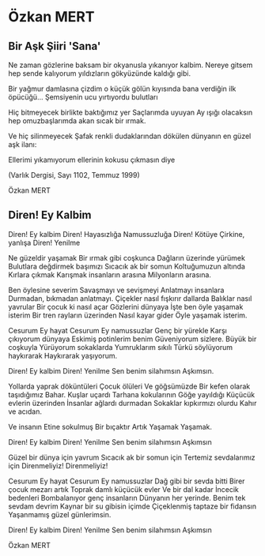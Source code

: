 # Özkan MERT

## Bir Aşk Şiiri 'Sana'

Ne zaman gözlerine baksam
bir okyanusla yıkanıyor kalbim.
Nereye gitsem hep sende kalıyorum
yıldızların gökyüzünde kaldığı gibi.

Bir yağmur damlasına çizdim
o küçük gölün kıyısında bana verdiğin ilk öpücüğü...
Şemsiyenin ucu yırtıyordu bulutları

Hiç bitmeyecek birlikte baktığımız yer
Saçlarımda uyuyan Ay ışığı olacaksın hep
omuzbaşlarımda akan sıcak bir ırmak.

Ve hiç silinmeyecek
Şafak renkli dudaklarından dökülen
dünyanın en güzel aşk ilanı:

Ellerimi yıkamıyorum
ellerinin kokusu çıkmasın diye

(Varlık Dergisi, Sayı 1102, Temmuz 1999)

Özkan MERT

## Diren! Ey Kalbim

Diren! Ey kalbim
Diren! Hayasızlığa
	Namussuzluğa
Diren! Kötüye
	Çirkine, yanlışa
Diren! Yenilme

Ne güzeldir yaşamak
Bir ırmak gibi coşkunca
Dağların üzerinde yürümek
Bulutlara değdirmek başımızı
Sıcacık ak bir somun
	Koltuğumuzun altında
Kırlara çıkmak
Karışmak insanların arasına
	Milyonların arasına.

Ben öylesine severim
Savaşmayı ve sevişmeyi
Anlatmayı insanlara
Durmadan, bıkmadan anlatmayı.
	Çiçekler nasıl fışkırır dallarda
	Balıklar nasıl yavrular
	Bir çocuk ki nasıl açar
	Gözlerini dünyaya
İşte ben öyle yaşamak isterim
	Bir tren rayların üzerinden
	Nasıl kayar gider
Öyle yaşamak isterim.

	
Cesurum Ey hayat
Cesurum Ey namussuzlar
Genç bir yürekle
Karşı çıkıyorum dünyaya
Eskimiş potinlerim benim
Güveniyorum sizlere.
Büyük bir coşkuyla
	Yürüyorum sokaklarda
Yumruklarım sıkılı
Türkü söylüyorum haykırarak
Haykırarak yaşıyorum.

Diren! Ey kalbim
Diren! Yenilme
	Sen benim silahımsın
	Aşkımsın.

Yollarda yaprak döküntüleri
Çocuk ölüleri
Ve göğsümüzde
Bir kefen olarak taşıdığımız
Bahar.
Kuşlar uçardı
Tarhana kokularının
	Göğe yayıldığı
Küçücük evlerin üzerinden
İnsanlar ağlardı durmadan
Sokaklar kıpkırmızı olurdu
Kahır ve acıdan.

Ve insanın
	Etine sokulmuş
		Bir bıçaktır
			Artık
			    Yaşamak
			    Yaşamak.

Diren! Ey kalbim
Diren! Yenilme
	Sen benim silahımsın
	Aşkımsın

Güzel bir dünya için yavrum
Sıcacık ak bir somun için
Tertemiz sevdalarımız için
		Direnmeliyiz!
			Direnmeliyiz!

Cesurum Ey hayat
Cesurum Ey namussuzlar
	Dağ gibi bir sevda bitti
	Birer çocuk mezarı artık
	Toprak damlı küçücük evler
	Ve bir dal kadar
	İncecik bedenleri
	Bombalanıyor genç insanların
	Dünyanın her yerinde.
Benim tek sevdam devrim
Kaynar bir su gibisin içimde
Çiçeklenmiş taptaze bir fidansın
Yaşanmamış güzel günlerimsin.

Diren! Ey kalbim
Diren! Yenilme
	Sen benim silahımsın
	Aşkımsın

Özkan MERT